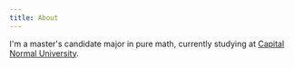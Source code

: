 ```yaml
---
title: About
---
```


I'm a master's candidate major in pure math, currently studying at [Capital Normal University](https://cnu.edu.cn).